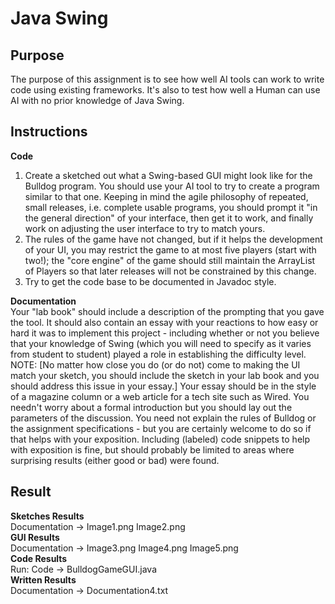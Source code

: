 # Java Swing

## Purpose 
The purpose of this assignment is to see how well AI tools can work to write code using existing frameworks. It's also to test how well a Human can use AI with no prior knowledge of Java Swing. 

## Instructions 
**Code**  
1. Create a sketched out what a Swing-based GUI might look like for the Bulldog program. You should use your AI tool to try to create a program similar to that one. Keeping in mind the agile philosophy of repeated, small releases, i.e. complete usable programs, you should prompt it "in the general direction" of your interface, then get it to work, and finally work on adjusting the user interface to try to match yours.
2. The rules of the game have not changed, but if it helps the development of your UI, you may restrict the game to at most five players (start with two!); the "core engine" of the game should still maintain the ArrayList of Players so that later releases will not be constrained by this change.
3. Try to get the code base to be documented in Javadoc style. 
  
**Documentation**  
Your "lab book" should include a description of the prompting that you gave the tool. It should also contain an essay with your reactions to how easy or hard it was to implement this project - including whether or not you believe that your knowledge of Swing (which you will need to specify as it varies from student to student) played a role in establishing the difficulty level. NOTE: [No matter how close you do (or do not) come to making the UI match your sketch, you should include the sketch in your lab book and you should address this issue in your essay.] Your essay should be in the style of a magazine column or a web article for a tech site such as Wired. You needn't worry about a formal introduction but you should lay out the parameters of the discussion. You need not explain the rules of Bulldog or the assignment specifications - but you are certainly welcome to do so if that helps with your exposition. Including (labeled) code snippets to help with exposition is fine, but should probably be limited to areas where surprising results (either good or bad) were found.

## Result
**Sketches Results**  
Documentation -> Image1.png Image2.png  
**GUI Results**  
Documentation -> Image3.png Image4.png Image5.png  
**Code Results**  
Run: Code -> BulldogGameGUI.java  
**Written Results**  
Documentation -> Documentation4.txt 





